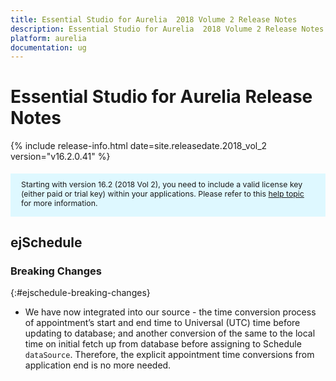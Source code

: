 ```yaml
---
title: Essential Studio for Aurelia  2018 Volume 2 Release Notes
description: Essential Studio for Aurelia  2018 Volume 2 Release Notes
platform: aurelia
documentation: ug
---
```


# Essential Studio for Aurelia Release Notes

{% include release-info.html date=site.releasedate.2018_vol_2  version="v16.2.0.41" %} 


<style>
#license {
    font-size: .88em!important;
margin-top: 1.5em;     margin-bottom: 1.5em;
    background-color: #def8ff;
    padding: 10px 17px 14px;
}
</style>

<div id="license">
Starting with version 16.2 (2018 Vol 2), you need to include a valid license key (either paid or trial key) within your applications. 
Please refer to this <a href="/common/essential-studio/licensing/license-key">help topic</a> for more information.  
</div>





## ejSchedule

###  Breaking Changes
{:#ejschedule-breaking-changes}

*  We have now integrated into our source - the time conversion process of appointment’s start and end time to Universal (UTC) time before updating to database; and another conversion of the same to the local time on initial fetch up from database before assigning to Schedule `dataSource`. Therefore, the explicit appointment time conversions from application end is no more needed.

